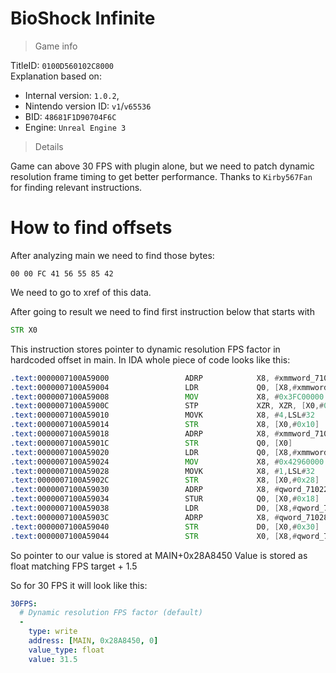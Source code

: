 # BioShock Infinite

> Game info

TitleID: `0100D560102C8000`<br>
Explanation based on:
- Internal version: `1.0.2`, 
- Nintendo version ID: `v1`/`v65536`
- BID: `48681F1D90704F6C`
- Engine: `Unreal Engine 3`

> Details

Game can above 30 FPS with plugin alone, but we need to patch dynamic resolution frame timing to get better performance.
Thanks to `Kirby567Fan` for finding relevant instructions.

# How to find offsets

After analyzing main we need to find those bytes:
```
00 00 FC 41 56 55 85 42
```
We need to go to xref of this data.

After going to result we need to find first instruction below that starts with
```asm
STR X0
```

This instruction stores pointer to dynamic resolution FPS factor in hardcoded offset in main. In IDA whole piece of code looks like this:
```asm
.text:0000007100A59000                 ADRP            X8, #xmmword_7102205030@PAGE
.text:0000007100A59004                 LDR             Q0, [X8,#xmmword_7102205030@PAGEOFF]
.text:0000007100A59008                 MOV             X8, #0x3FC00000
.text:0000007100A5900C                 STP             XZR, XZR, [X0,#0x38]
.text:0000007100A59010                 MOVK            X8, #4,LSL#32
.text:0000007100A59014                 STR             X8, [X0,#0x10]
.text:0000007100A59018                 ADRP            X8, #xmmword_7102204020@PAGE
.text:0000007100A5901C                 STR             Q0, [X0]
.text:0000007100A59020                 LDR             Q0, [X8,#xmmword_7102204020@PAGEOFF]
.text:0000007100A59024                 MOV             X8, #0x42960000
.text:0000007100A59028                 MOVK            X8, #1,LSL#32
.text:0000007100A5902C                 STR             X8, [X0,#0x28]
.text:0000007100A59030                 ADRP            X8, #qword_7102200CE8@PAGE
.text:0000007100A59034                 STUR            Q0, [X0,#0x18]
.text:0000007100A59038                 LDR             D0, [X8,#qword_7102200CE8@PAGEOFF]
.text:0000007100A5903C                 ADRP            X8, #qword_71028A8450@PAGE
.text:0000007100A59040                 STR             D0, [X0,#0x30]
.text:0000007100A59044                 STR             X0, [X8,#qword_71028A8450@PAGEOFF]
```

So pointer to our value is stored at MAIN+0x28A8450
Value is stored as float matching FPS target + 1.5

So for 30 FPS it will look like this:
```yaml
30FPS:
  # Dynamic resolution FPS factor (default)
  -
    type: write
    address: [MAIN, 0x28A8450, 0]
    value_type: float
    value: 31.5
```
